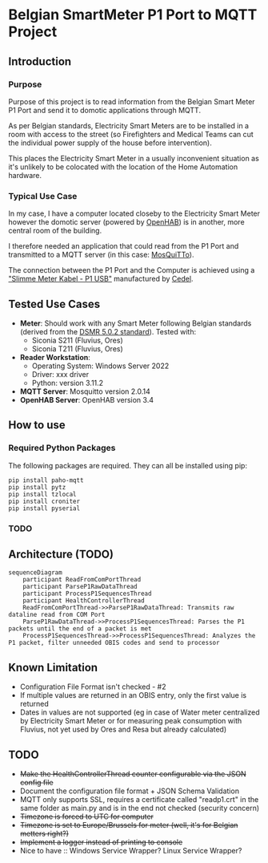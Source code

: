 # Belgian SmartMeter P1 Port to MQTT Project

## Introduction

### Purpose
Purpose of this project is to read information from the Belgian Smart Meter P1 Port and send it to domotic applications through MQTT.

As per Belgian standards, Electricity Smart Meters are to be installed in a room with access to the street (so Firefighters and Medical Teams can cut the individual power supply of the house before intervention).

This places the Electricity Smart Meter in a usually inconvenient situation as it's unlikely to be colocated with the location of the Home Automation hardware.

### Typical Use Case

In my case, I have a computer located closeby to the Electricity Smart Meter however the domotic server (powered by [OpenHAB](https://www.openhab.org/)) is in another, more central room of the building.

I therefore needed an application that could read from the P1 Port and transmitted to a MQTT server (in this case: [MosQuiTTo](https://mosquitto.org/)).

The connection between the P1 Port and the Computer is achieved using a ["Slimme Meter Kabel - P1 USB"](https://webshop.cedel.nl/Slimme-meter-kabel-P1-naar-USB#ProductReviewText) manufactured by [Cedel](https://cedel.nl/).

## Tested Use Cases
* **Meter**: Should work with any Smart Meter following Belgian standards (derived from the [DSMR 5.0.2 standard](https://www.netbeheernederland.nl/_upload/Files/Slimme_meter_15_a727fce1f1.pdf)). Tested with:
    * Siconia S211 (Fluvius, Ores)
    * Siconia T211 (Fluvius, Ores)
* **Reader Workstation**:
    * Operating System: Windows Server 2022
    * Driver: xxx driver
    * Python: version 3.11.2
* **MQTT Server**: Mosquitto version 2.0.14
* **OpenHAB Server**: OpenHAB version 3.4

## How to use

### Required Python Packages

The following packages are required. They can all be installed using pip:

    pip install paho-mqtt
    pip install pytz
    pip install tzlocal
    pip install croniter
    pip install pyserial

### TODO

## Architecture (TODO)

```mermaid
sequenceDiagram
    participant ReadFromComPortThread
    participant ParseP1RawDataThread
    participant ProcessP1SequencesThread
    participant HealthControllerThread
    ReadFromComPortThread->>ParseP1RawDataThread: Transmits raw dataline read from COM Port
    ParseP1RawDataThread->>ProcessP1SequencesThread: Parses the P1 packets until the end of a packet is met
    ProcessP1SequencesThread->>ProcessP1SequencesThread: Analyzes the P1 packet, filter unneeded OBIS codes and send to processor
```

## Known Limitation

* Configuration File Format isn't checked - #2
* If multiple values are returned in an OBIS entry, only the first value is returned
* Dates in values are not supported (eg in case of Water meter centralized by Electricity Smart Meter or for measuring peak consumption with Fluvius, not yet used by Ores and Resa but already calculated)

## TODO

* ~~Make the HealthControllerThread counter configurable via the JSON config file~~
* Document the configuration file format + JSON Schema Validation
* MQTT only supports SSL, requires a certificate called "readp1.crt" in the same folder as main.py and is in the end not checked (security concern)
* ~~Timezone is forced to UTC for computer~~
* ~~Timezone is set to Europe/Brussels for meter (well, it's for Belgian metters right?)~~
* ~~Implement a logger instead of printing to console~~
* Nice to have :: Windows Service Wrapper? Linux Service Wrapper?